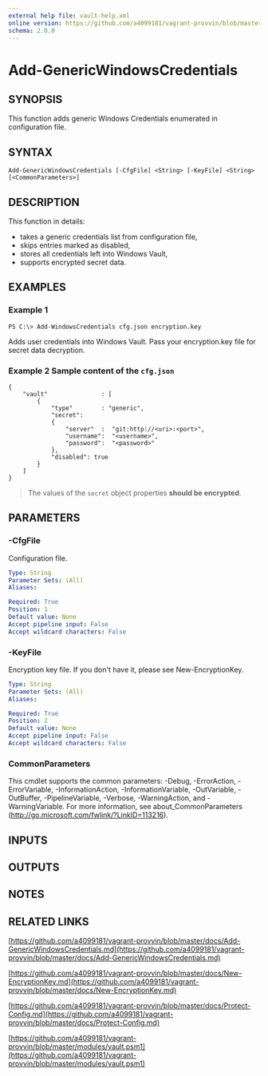 ```yaml
---
external help file: vault-help.xml
online version: https://github.com/a4099181/vagrant-provvin/blob/master/docs/Add-GenericWindowsCredentials.md
schema: 2.0.0
---
```


# Add-GenericWindowsCredentials

## SYNOPSIS
This function adds generic Windows Credentials enumerated in configuration file.

## SYNTAX

```
Add-GenericWindowsCredentials [-CfgFile] <String> [-KeyFile] <String> [<CommonParameters>]
```

## DESCRIPTION
This function in details:
* takes a generic credentials list from configuration file,
* skips entries marked as disabled,
* stores all credentials left into Windows Vault,
* supports encrypted secret data.

## EXAMPLES

### Example 1
```
PS C:\> Add-WindowsCredentials cfg.json encryption.key
```

Adds user credentials into Windows Vault. Pass your encryption.key file for secret data decryption.

### Example 2 Sample content of the `cfg.json`
```
{
    "vault"               : [
        {
            "type"        : "generic",
            "secret":
            {
                "server"  :  "git:http://<uri>:<port>",
                "username":  "<username>",
                "password":  "<password>"
            },
            "disabled": true
        }
    ]
}
```

> The values of the `secret` object properties **should be encrypted**.

## PARAMETERS

### -CfgFile
Configuration file.

```yaml
Type: String
Parameter Sets: (All)
Aliases:

Required: True
Position: 1
Default value: None
Accept pipeline input: False
Accept wildcard characters: False
```

### -KeyFile
Encryption key file.
If you don't have it, please see New-EncryptionKey.

```yaml
Type: String
Parameter Sets: (All)
Aliases:

Required: True
Position: 2
Default value: None
Accept pipeline input: False
Accept wildcard characters: False
```

### CommonParameters
This cmdlet supports the common parameters: -Debug, -ErrorAction, -ErrorVariable, -InformationAction, -InformationVariable, -OutVariable, -OutBuffer, -PipelineVariable, -Verbose, -WarningAction, and -WarningVariable. For more information, see about_CommonParameters (http://go.microsoft.com/fwlink/?LinkID=113216).

## INPUTS

## OUTPUTS

## NOTES

## RELATED LINKS

[https://github.com/a4099181/vagrant-provvin/blob/master/docs/Add-GenericWindowsCredentials.md](https://github.com/a4099181/vagrant-provvin/blob/master/docs/Add-GenericWindowsCredentials.md)

[https://github.com/a4099181/vagrant-provvin/blob/master/docs/New-EncryptionKey.md](https://github.com/a4099181/vagrant-provvin/blob/master/docs/New-EncryptionKey.md)

[https://github.com/a4099181/vagrant-provvin/blob/master/docs/Protect-Config.md](https://github.com/a4099181/vagrant-provvin/blob/master/docs/Protect-Config.md)

[https://github.com/a4099181/vagrant-provvin/blob/master/modules/vault.psm1](https://github.com/a4099181/vagrant-provvin/blob/master/modules/vault.psm1)

